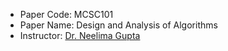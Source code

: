 - Paper Code: MCSC101
- Paper Name: Design and Analysis of Algorithms
- Instructor: [Dr. Neelima Gupta](https://people.du.ac.in/~ngupta/)
